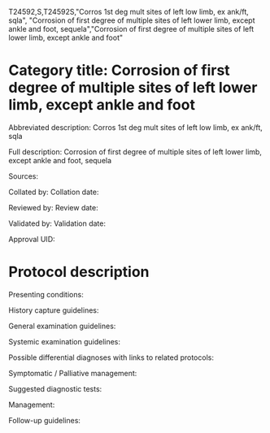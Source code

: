 T24592,S,T24592S,"Corros 1st deg mult sites of left low limb, ex ank/ft, sqla", "Corrosion of first degree of multiple sites of left lower limb, except ankle and foot, sequela","Corrosion of first degree of multiple sites of left lower limb, except ankle and foot"
# Category title: Corrosion of first degree of multiple sites of left lower limb, except ankle and foot

Abbreviated description: Corros 1st deg mult sites of left low limb, ex ank/ft, sqla

Full description: Corrosion of first degree of multiple sites of left lower limb, except ankle and foot, sequela

Sources:

Collated by:
Collation date:

Reviewed by:
Review date:

Validated by:
Validation date:

Approval UID:

# Protocol description

Presenting conditions:

History capture guidelines:

General examination guidelines:

Systemic examination guidelines:

Possible differential diagnoses with links to related protocols:

Symptomatic / Palliative management:

Suggested diagnostic tests:

Management:

Follow-up guidelines:

